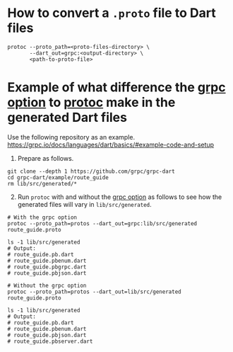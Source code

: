 # How to convert a `.proto` file to Dart files
```shell
protoc --proto_path=<proto-files-directory> \
       --dart_out=grpc:<output-directory> \
       <path-to-proto-file>
```

# Example of what difference the [grpc option](https://pub.dev/documentation/protoc_plugin/latest/#generating-grpc-headers) to [protoc](https://grpc.io/docs/protoc-installation/) make in the generated Dart files

Use the following repository as an example.<br>
https://grpc.io/docs/languages/dart/basics/#example-code-and-setup

1. Prepare as follows.
```shell
git clone --depth 1 https://github.com/grpc/grpc-dart
cd grpc-dart/example/route_guide
rm lib/src/generated/*
```
2. Run `protoc` with and without the [grpc option](https://pub.dev/documentation/protoc_plugin/latest/#generating-grpc-headers) as follows to see how the generated files will vary in `lib/src/generated`.
```shell
# With the grpc option
protoc --proto_path=protos --dart_out=grpc:lib/src/generated route_guide.proto

ls -1 lib/src/generated
# Output:
# route_guide.pb.dart
# route_guide.pbenum.dart
# route_guide.pbgrpc.dart
# route_guide.pbjson.dart
```
```shell
# Without the grpc option
protoc --proto_path=protos --dart_out=lib/src/generated route_guide.proto

ls -1 lib/src/generated
# Output:
# route_guide.pb.dart
# route_guide.pbenum.dart
# route_guide.pbjson.dart
# route_guide.pbserver.dart
```
